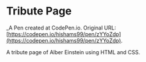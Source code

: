 # Tribute Page
 _A Pen created at CodePen.io. Original URL: [https://codepen.io/hishams99/pen/zYYoZdp](https://codepen.io/hishams99/pen/zYYoZdp).

 A tribute page of Alber Einstein using HTML and CSS.